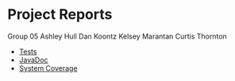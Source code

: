 # Project Reports

Group 05
Ashley Hull
Dan Koontz
Kelsey Marantan
Curtis Thornton

* [Tests](./report-accumulator/reports/tests/test/)
* [JavaDoc](./report-accumulator/javadoc/)
* [System Coverage](./report-accumulator/jacoco/test/html/)
